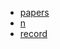 - [papers](https://drive.proton.me/urls/PHY0FWA8DW#cOhN6AaqL9Ki)
- [n](https://drive.proton.me/urls/1FNZKHRH8M#NUFYKV8KxWLr)
- [record](https://drive.proton.me/urls/QE91WDFSZ4#xwnthPhDEhbh)
